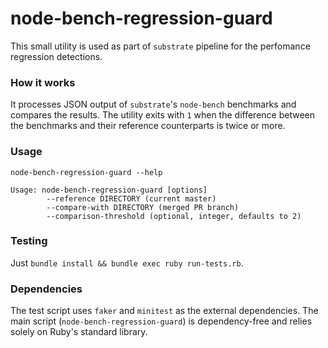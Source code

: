 # node-bench-regression-guard

This small utility is used as part of `substrate` pipeline for the perfomance regression detections.

### How it works

It processes JSON output of `substrate`'s `node-bench` benchmarks and compares the results. The utility exits with `1` when the difference between the benchmarks and their reference counterparts is twice or more.

### Usage

```
node-bench-regression-guard --help

Usage: node-bench-regression-guard [options]
        --reference DIRECTORY (current master)
        --compare-with DIRECTORY (merged PR branch)
        --comparison-threshold (optional, integer, defaults to 2)
```

### Testing

Just `bundle install && bundle exec ruby run-tests.rb`.

### Dependencies

The test script uses `faker` and `minitest` as the external dependencies. The main script (`node-bench-regression-guard`) is dependency-free and relies solely on Ruby's standard library.
